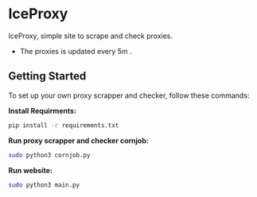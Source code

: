 # IceProxy 

IceProxy, simple site to scrape and check proxies.

- The proxies is updated every 5m .

## Getting Started

To set up your own proxy scrapper and checker, follow these commands:

**Install Requirments:**
```sh
pip install -r requirements.txt
```

**Run proxy scrapper and checker cornjob:**
```sh
sudo python3 cornjob.py
```

**Run website:**
```sh
sudo python3 main.py
```
